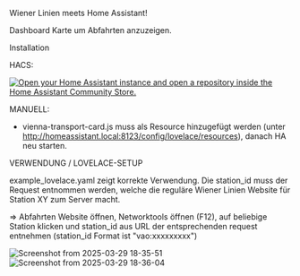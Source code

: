 Wiener Linien meets Home Assistant! 



Dashboard Karte um Abfahrten anzuzeigen.




Installation 

HACS:

<a href="https://my.home-assistant.io/redirect/hacs_repository/?owner=0Paul89&repository=vienna-transport-card" target="_blank" rel="noreferrer noopener"><img src="https://my.home-assistant.io/badges/hacs_repository.svg" alt="Open your Home Assistant instance and open a repository inside the Home Assistant Community Store." /></a>



MANUELL:

- vienna-transport-card.js muss als Resource hinzugefügt werden (unter http://homeassistant.local:8123/config/lovelace/resources), danach HA neu starten.



VERWENDUNG / LOVELACE-SETUP 

example_lovelace.yaml zeigt korrekte Verwendung. Die station_id muss der Request entnommen werden, welche die reguläre Wiener Linien Website für Station XY zum Server macht. 

  => Abfahrten Website öffnen, Networktools öffnen (F12), auf beliebige Station klicken und station_id aus URL der entsprechenden request entnehmen (station_id Format ist "vao:xxxxxxxxx") 

![Screenshot from 2025-03-29 18-35-51](https://github.com/user-attachments/assets/4a3e0555-461c-4cf7-b7cc-451335a165f7)
![Screenshot from 2025-03-29 18-36-04](https://github.com/user-attachments/assets/c4b19091-5455-439b-be69-cc862aa1c623)
